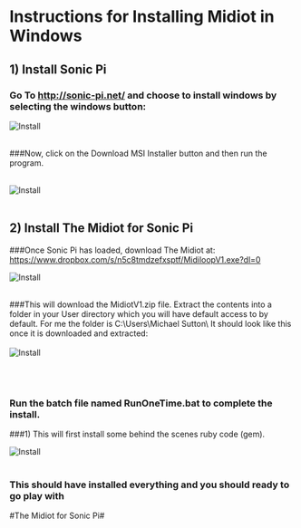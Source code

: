 # Instructions for Installing Midiot in Windows

## 1) Install Sonic Pi 

### Go To http://sonic-pi.net/ and choose to install windows by selecting the windows button:

![Install](https://github.com/mojoD/midiloops/blob/master/images/zzz%20-%20sonicpiload1.png)
<br><br>
  
  
      





###Now, click on the Download MSI Installer button and then run the program.
<br><br>

![Install](https://github.com/mojoD/midiloops/blob/master/images/zzz-%20sonicpiload2.png)
<br><br>

## 2) Install The Midiot for Sonic Pi
###Once Sonic Pi has loaded, download The Midiot at: https://www.dropbox.com/s/n5c8tmdzefxsptf/MidiloopV1.exe?dl=0

![Install](https://github.com/mojoD/midiloops/blob/master/images/zzz%20-%20P1.png)
<br><br>


###This will download the MidiotV1.zip file.  Extract the contents into a folder in your User directory which you will have default access to by default.  For me the folder is C:\Users\Michael Sutton\  It should look like this once it is downloaded and extracted:
<br><br>
![Install](https://github.com/mojoD/midiloops/blob/master/images/zzz%20-%20midiloopzip.png)

<br><br>
### Run the batch file named RunOneTime.bat to complete the install.  

###1) This will first install some behind the scenes ruby code (gem).

![Install](https://github.com/mojoD/midiloops/blob/master/images/zzz%20-%20sonicpiload5.png)
<br><br>




### This should have installed everything and you should ready to go play with 
#The Midiot for Sonic Pi#








